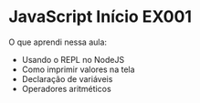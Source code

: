 # JavaScript Início EX001
O que aprendi nessa aula:

* Usando o REPL no NodeJS
* Como imprimir valores na tela
* Declaração de variáveis
* Operadores aritméticos